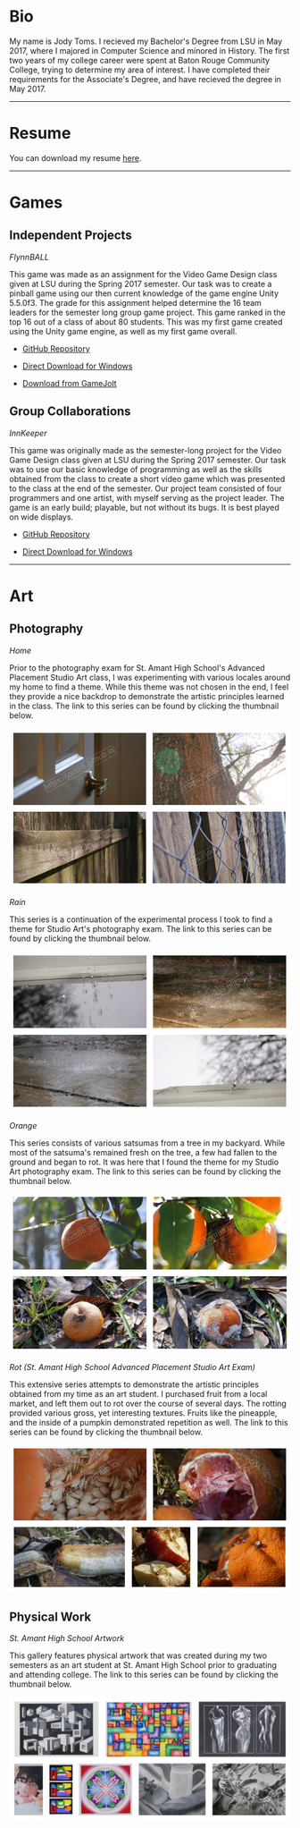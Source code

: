 # Bio

My name is Jody Toms. I recieved my Bachelor's Degree from LSU in May 2017, where I majored in Computer Science and minored in History. The first two years of my college career were spent at Baton Rouge Community College, trying to determine my area of interest. I have completed their requirements for the Associate's Degree, and have recieved the degree in May 2017.

---

# Resume

You can download my resume [here](https://raw.githubusercontent.com/jdt1138/jdt1138.github.io/2af4da12930a6476ad06dd75657136d96bdafd42/JodyTomsResume.pdf).

---

# Games

## Independent Projects

*FlynnBALL*

This game was made as an assignment for the Video Game Design class given at LSU during the Spring 2017 semester. Our task was to create a pinball game using our then current knowledge of the game engine Unity 5.5.0f3. The grade for this assignment helped determine the 16 team leaders for the semester long group game project. This game ranked in the top 16 out of a class of about 80 students. This was my first game created using the Unity game engine, as well as my first game overall.

* [GitHub Repository](https://github.com/jodt88/FlynnBALL)

* [Direct Download for Windows](https://jdt1138.github.io/flynnball_windows.zip)

* [Download from GameJolt](https://gamejolt.com/games/flynnball/233085)

## Group Collaborations

*InnKeeper*

This game was originally made as the semester-long project for the Video Game Design class given at LSU during the Spring 2017 semester. Our task was to use our basic knowledge of programming as well as the skills obtained from the class to create a short video game which was presented to the class at the end of the semester. Our project team consisted of four programmers and one artist, with myself serving as the project leader. The game is an early build; playable, but not without its bugs. It is best played on wide displays.

* [GitHub Repository](https://github.com/jodt88/CSC4263-ART4240)

* [Direct Download for Windows](https://jdt1138.github.io/innkeeper_windows.zip)

---

# Art

## Photography

*Home*

Prior to the photography exam for St. Amant High School's Advanced Placement Studio Art class, I was experimenting with various locales around my home to find a theme. While this theme was not chosen in the end, I feel they provide a nice backdrop to demonstrate the artistic principles learned in the class. The link to this series can be found by clicking the thumbnail below.

[![Alt Text](https://raw.githubusercontent.com/jdt1138/jdt1138.github.io/main/home%20photos%20thumbail.PNG)](https://goo.gl/photos/EieAbDMQqZsfqXfX9)

*Rain*

This series is a continuation of the experimental process I took to find a theme for Studio Art's photography exam. The link to this series can be found by clicking the thumbnail below.

[![Alt Text](https://raw.githubusercontent.com/jdt1138/jdt1138.github.io/main/rain%20photos%20thumbnail.PNG)](https://goo.gl/photos/R5hMmLmafovY3Zpw6)

*Orange*

This series consists of various satsumas from a tree in my backyard. While most of the satsuma's remained fresh on the tree, a few had fallen to the ground and began to rot. It was here that I found the theme for my Studio Art photography exam. The link to this series can be found by clicking the thumbnail below.

[![Alt Text](https://raw.githubusercontent.com/jdt1138/jdt1138.github.io/main/orange%20photos%20thumbnail.PNG)](https://goo.gl/photos/o8uaqTQFur6j29RVA)

*Rot (St. Amant High School Advanced Placement Studio Art Exam)*

This extensive series attempts to demonstrate the artistic principles obtained from my time as an art student. I purchased fruit from a local market, and left them out to rot over the course of several days. The rotting provided various gross, yet interesting textures. Fruits like the pineapple, and the inside of a pumpkin demonstrated repetition as well. The link to this series can be found by clicking the thumbnail below.

[![Alt Text](https://raw.githubusercontent.com/jdt1138/jdt1138.github.io/main/rot%20photos%20thumbnail.PNG)](https://goo.gl/photos/X9SbVDpYnY6DVxJ66)

## Physical Work

*St. Amant High School Artwork*

This gallery features physical artwork that was created during my two semesters as an art student at St. Amant High School prior to graduating and attending college. The link to this series can be found by clicking the thumbnail below.

[![Alt Text](https://raw.githubusercontent.com/jdt1138/jdt1138.github.io/main/st.%20amant%20art%20thumbnail.PNG)](https://goo.gl/photos/UL9tkj1vcSSvMaTo8)

